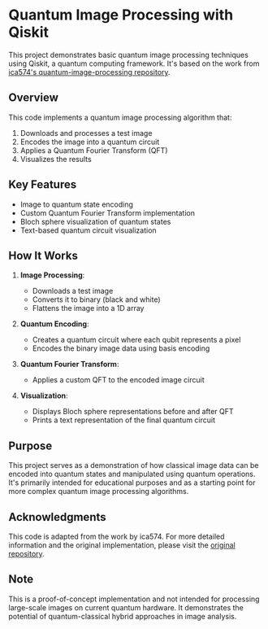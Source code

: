 # Quantum Image Processing with Qiskit

This project demonstrates basic quantum image processing techniques using Qiskit, a quantum computing framework. It's based on the work from [ica574's quantum-image-processing repository](https://github.com/ica574/quantum-image-processing).

## Overview

This code implements a quantum image processing algorithm that:

1. Downloads and processes a test image
2. Encodes the image into a quantum circuit
3. Applies a Quantum Fourier Transform (QFT)
4. Visualizes the results

## Key Features

- Image to quantum state encoding
- Custom Quantum Fourier Transform implementation
- Bloch sphere visualization of quantum states
- Text-based quantum circuit visualization

## How It Works

1. **Image Processing**: 
   - Downloads a test image
   - Converts it to binary (black and white)
   - Flattens the image into a 1D array

2. **Quantum Encoding**:
   - Creates a quantum circuit where each qubit represents a pixel
   - Encodes the binary image data using basis encoding

3. **Quantum Fourier Transform**:
   - Applies a custom QFT to the encoded image circuit

4. **Visualization**:
   - Displays Bloch sphere representations before and after QFT
   - Prints a text representation of the final quantum circuit

## Purpose

This project serves as a demonstration of how classical image data can be encoded into quantum states and manipulated using quantum operations. It's primarily intended for educational purposes and as a starting point for more complex quantum image processing algorithms.

## Acknowledgments

This code is adapted from the work by ica574. For more detailed information and the original implementation, please visit the [original repository](https://github.com/ica574/quantum-image-processing).

## Note

This is a proof-of-concept implementation and not intended for processing large-scale images on current quantum hardware. It demonstrates the potential of quantum-classical hybrid approaches in image analysis.
